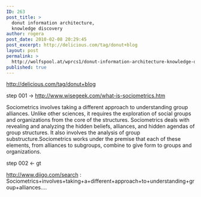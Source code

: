 ```yaml
---
ID: 263
post_title: >
  donut information architecture,
  knowledge discovery
author: rogera
post_date: 2010-02-08 20:29:45
post_excerpt: http://delicious.com/tag/donut+blog
layout: post
permalink: >
  http://wolfspool.at/wprcs1/donut-information-architecture-knowledge-discovery/
published: true
---
```

http://delicious.com/tag/donut+blog

step 001 -&gt; http://www.wisegeek.com/what-is-sociometrics.htm

Sociometrics involves taking a different approach to understanding group alliances. Unlike other sciences, it requires the exploration of social groups and organizations from the core of the structures. Sociometrics deals with revealing and analyzing the hidden beliefs, alliances, and hidden agendas of group structures. It also involves the analysis of group substructure.Sociometrics works under the premise that each of these elements, from alliances to subgroups, combine to give form to groups and organizations.

step 002 &lt;- gt

<a title="s:diigo:sociometrics" href="http://www.diigo.com/search/g?cx=partner-pub-7625644023173335%3Agqffh9-8lvc&amp;cof=FORID%3A9&amp;ie=UTF-8&amp;q=Sociometrics+involves+taking+a+different+approach+to+understanding+group+alliances.+Unlike+other+sciences%2C+it+requires+the+exploration+of+social+groups+and+organizations+from+the+core+of+the+structures.+Sociometrics+deals+with+revealing+and+analyzing+the+hidden+beliefs%2C+alliances%2C+and+hidden+agendas+of+group+structures.+It+also+involves+the+analysis+of+group+substructure.+Sociometrics+works+under+the+premise+that+each+of+these+elements%2C+from+alliances+to+subgroups%2C+combine+to+give+form+to+groups+and+organizations.&amp;sa=Search#1368"> http://www.diigo.com/search : Sociometrics+involves+taking+a+different+approach+to+understanding+group+alliances....</a>